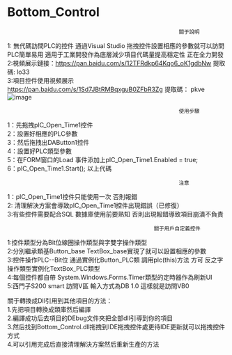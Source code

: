 # Bottom_Control 
                                                           關于說明  
1: 無代碼訪問PLC的控件 通過Visual Studio 拖拽控件設置相應的參數就可以訪問PLC簡單易用 適用于工業開發作為底層減少項目代碼量提高穩定性  正在全力開發  
2:視頻展示鏈接：https://pan.baidu.com/s/12TFRdkp64Kqo6_oK1gdbNw 提取碼: lo33  
3:項目控件使用視頻展示 https://pan.baidu.com/s/1Sd7JBtRMBqxguB0ZFbR3Zg 提取碼： pkve   
![image](https://user-images.githubusercontent.com/60955669/109391193-d1d9f980-7950-11eb-9e46-09c125089a27.png)

                                                           使用步驟 
1：先拖拽plC_Open_Time1控件   
2：設置好相應的PLC參數  
3：然后拖拽出DAButton1控件  
4：設置好PLC類型參數  
5：在FORM窗口的Load 事件添加上plC_Open_Time1.Enabled = true;  
6：plC_Open_Time1.Start(); 以上代碼   

                                                           注意  
 1：plC_Open_Time1控件只能使用一次  否則報錯    
 2: 清理解決方案會導致plC_Open_Time1控件出現錯誤（已修復）   
 3:有些控件需要配合SQL 數據庫使用前要熟知 否則出現報錯導致項目崩潰不負責  
 
                                                   關于用戶自定義控件   
 1:控件類型分為Bit位線圈操作類型與字雙字操作類型   
 2:分別繼承類基Button_base TextBox_base實現了就可以設置相應的參數  
 3:控件操作PLC--Bit位 通過實例化Button_PLC類 調用plc(this)方法 方可 反之字操作類型實例化TextBox_PLC類型  
 4:每個控件都自帶 System.Windows.Forms.Timer類型的定時器作為刷新UI  
 5:西門子S200 smart 訪問V區 輸入方式為DB 1.0 這樣就是訪問VB0
 
 
  關于轉換成Dll引用到其他項目的方法：  
1.先把項目轉換成類庫然后編譯     
2.編譯成功后去項目的DEbug文件夾把全部dll引導到你的項目  
3.然后找到Bottom_Control.dll拖拽到IDE拖拽控件處更待IDE更新就可以拖拽控件方式  
4.可以引用完成后直接清理解決方案然后重新生產的方法  